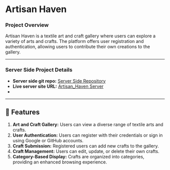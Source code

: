 # Artisan Haven

### Project Overview
Artisan Haven is a textile art and craft gallery where users can explore a variety of arts and crafts. The platform offers user registration and authentication, allowing users to contribute their own creations to the gallery.

---

### Server Side Project Details
- **Server side git repo:** [Server Side Repository](https://github.com/gazimaksudur2/artisan-server)
- **Live server site URL:** [Artisan_Haven Server](https://artisan-heaven-server.vercel.app/)
- 
---

## 🌟 Features

1. **Art and Craft Gallery:** Users can view a diverse range of textile arts and crafts.
2. **User Authentication:** Users can register with their credentials or sign in using Google or GitHub accounts.
3. **Craft Submission:** Registered users can add new crafts to the gallery.
4. **Craft Management:** Users can edit, update, or delete their own crafts.
5. **Category-Based Display:** Crafts are organized into categories, providing an enhanced browsing experience.
